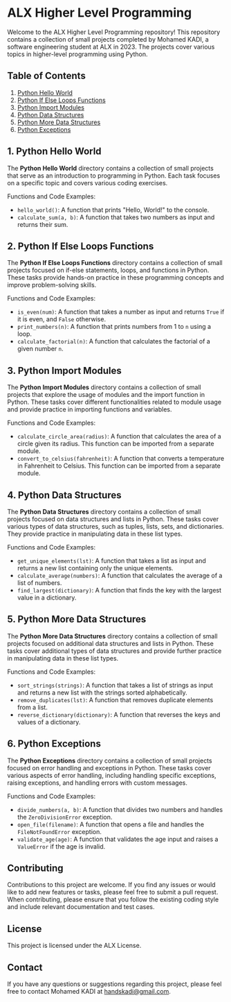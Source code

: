 # ALX Higher Level Programming

Welcome to the ALX Higher Level Programming repository! This repository contains a collection of small projects completed by Mohamed KADI, a software engineering student at ALX in 2023. The projects cover various topics in higher-level programming using Python.

## Table of Contents

1. [Python Hello World](#python-hello-world)
2. [Python If Else Loops Functions](#python-if-else-loops-functions)
3. [Python Import Modules](#python-import-modules)
4. [Python Data Structures](#python-data-structures)
5. [Python More Data Structures](#python-more-data-structures)
6. [Python Exceptions](#python-exceptions)

## 1. Python Hello World

The **Python Hello World** directory contains a collection of small projects that serve as an introduction to programming in Python. Each task focuses on a specific topic and covers various coding exercises.

Functions and Code Examples:
- `hello_world()`: A function that prints "Hello, World!" to the console.
- `calculate_sum(a, b)`: A function that takes two numbers as input and returns their sum.

## 2. Python If Else Loops Functions

The **Python If Else Loops Functions** directory contains a collection of small projects focused on if-else statements, loops, and functions in Python. These tasks provide hands-on practice in these programming concepts and improve problem-solving skills.

Functions and Code Examples:
- `is_even(num)`: A function that takes a number as input and returns `True` if it is even, and `False` otherwise.
- `print_numbers(n)`: A function that prints numbers from 1 to `n` using a loop.
- `calculate_factorial(n)`: A function that calculates the factorial of a given number `n`.

## 3. Python Import Modules

The **Python Import Modules** directory contains a collection of small projects that explore the usage of modules and the import function in Python. These tasks cover different functionalities related to module usage and provide practice in importing functions and variables.

Functions and Code Examples:
- `calculate_circle_area(radius)`: A function that calculates the area of a circle given its radius. This function can be imported from a separate module.
- `convert_to_celsius(fahrenheit)`: A function that converts a temperature in Fahrenheit to Celsius. This function can be imported from a separate module.

## 4. Python Data Structures

The **Python Data Structures** directory contains a collection of small projects focused on data structures and lists in Python. These tasks cover various types of data structures, such as tuples, lists, sets, and dictionaries. They provide practice in manipulating data in these list types.

Functions and Code Examples:
- `get_unique_elements(lst)`: A function that takes a list as input and returns a new list containing only the unique elements.
- `calculate_average(numbers)`: A function that calculates the average of a list of numbers.
- `find_largest(dictionary)`: A function that finds the key with the largest value in a dictionary.

## 5. Python More Data Structures

The **Python More Data Structures** directory contains a collection of small projects focused on additional data structures and lists in Python. These tasks cover additional types of data structures and provide further practice in manipulating data in these list types.

Functions and Code Examples:
- `sort_strings(strings)`: A function that takes a list of strings as input and returns a new list with the strings sorted alphabetically.
- `remove_duplicates(lst)`: A function that removes duplicate elements from a list.
- `reverse_dictionary(dictionary)`: A function that reverses the keys and values of a dictionary.

## 6. Python Exceptions

The **Python Exceptions** directory contains a collection of small projects focused on error handling and exceptions in Python. These tasks cover various aspects of error handling, including handling specific exceptions, raising exceptions, and handling errors with custom messages.

Functions and Code Examples:
- `divide_numbers(a, b)`: A function that divides two numbers and handles the `ZeroDivisionError` exception.
- `open_file(filename)`: A function that opens a file and handles the `FileNotFoundError` exception.
- `validate_age(age)`: A function that validates the age input and raises a `ValueError` if the age is invalid.

## Contributing

Contributions to this project are welcome. If you find any issues or would like to add new features or tasks, please feel free to submit a pull request. When contributing, please ensure that you follow the existing coding style and include relevant documentation and test cases.

## License

This project is licensed under the ALX License.

## Contact

If you have any questions or suggestions regarding this project, please feel free to contact Mohamed KADI at handskadi@gmail.com.

